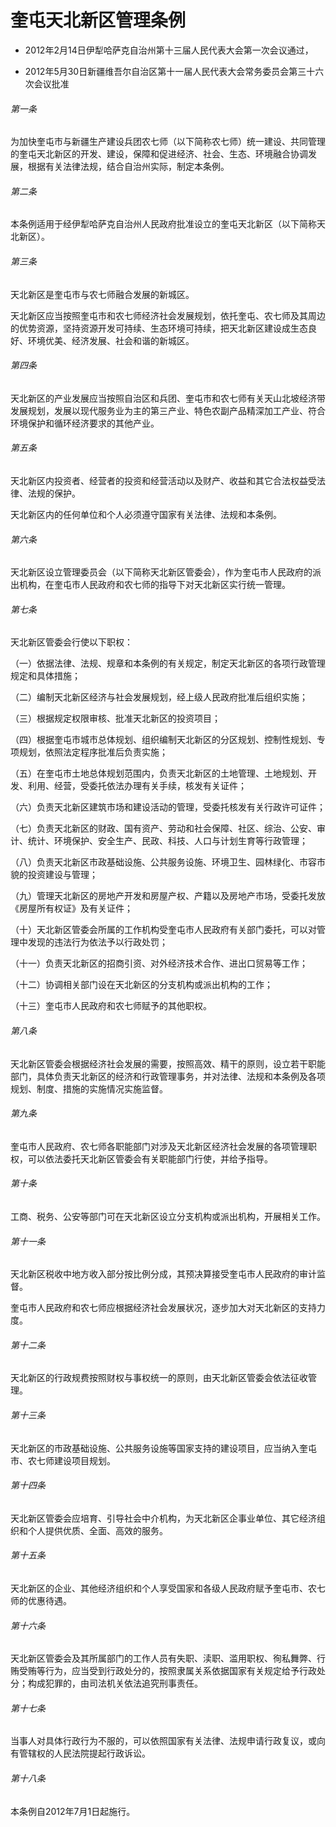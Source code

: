 # 奎屯天北新区管理条例

- 2012年2月14日伊犁哈萨克自治州第十三届人民代表大会第一次会议通过，

- 2012年5月30日新疆维吾尔自治区第十一届人民代表大会常务委员会第三十六次会议批准

<!-- INFO END -->

###### 第一条

为加快奎屯市与新疆生产建设兵团农七师（以下简称农七师）统一建设、共同管理的奎屯天北新区的开发、建设，保障和促进经济、社会、生态、环境融合协调发展，根据有关法律法规，结合自治州实际，制定本条例。

###### 第二条

本条例适用于经伊犁哈萨克自治州人民政府批准设立的奎屯天北新区（以下简称天北新区）。

###### 第三条

天北新区是奎屯市与农七师融合发展的新城区。

天北新区应当按照奎屯市和农七师经济社会发展规划，依托奎屯、农七师及其周边的优势资源，坚持资源开发可持续、生态环境可持续，把天北新区建设成生态良好、环境优美、经济发展、社会和谐的新城区。

###### 第四条

天北新区的产业发展应当按照自治区和兵团、奎屯市和农七师有关天山北坡经济带发展规划，发展以现代服务业为主的第三产业、特色农副产品精深加工产业、符合环境保护和循环经济要求的其他产业。

###### 第五条

天北新区内投资者、经营者的投资和经营活动以及财产、收益和其它合法权益受法律、法规的保护。

天北新区内的任何单位和个人必须遵守国家有关法律、法规和本条例。

###### 第六条

天北新区设立管理委员会（以下简称天北新区管委会），作为奎屯市人民政府的派出机构，在奎屯市人民政府和农七师的指导下对天北新区实行统一管理。

###### 第七条

天北新区管委会行使以下职权：

（一）依据法律、法规、规章和本条例的有关规定，制定天北新区的各项行政管理规定和具体措施；

（二）编制天北新区经济与社会发展规划，经上级人民政府批准后组织实施；

（三）根据规定权限审核、批准天北新区的投资项目；

（四）根据奎屯市城市总体规划、组织编制天北新区的分区规划、控制性规划、专项规划，依照法定程序批准后负责实施；

（五）在奎屯市土地总体规划范围内，负责天北新区的土地管理、土地规划、开发、利用、经营，受委托依法办理有关手续，核发有关证件；

（六）负责天北新区建筑市场和建设活动的管理，受委托核发有关行政许可证件；

（七）负责天北新区的财政、国有资产、劳动和社会保障、社区、综治、公安、审计、统计、环境保护、安全生产、民政、科技、人口与计划生育等行政管理；

（八）负责天北新区市政基础设施、公共服务设施、环境卫生、园林绿化、市容市貌的投资建设与管理；

（九）管理天北新区的房地产开发和房屋产权、产籍以及房地产市场，受委托发放《房屋所有权证》及有关证件；

（十）天北新区管委会所属的工作机构受奎屯市人民政府有关部门委托，可以对管理中发现的违法行为依法予以行政处罚；

（十一）负责天北新区的招商引资、对外经济技术合作、进出口贸易等工作；

（十二）协调相关部门设在天北新区的分支机构或派出机构的工作；

（十三）奎屯市人民政府和农七师赋予的其他职权。

###### 第八条

天北新区管委会根据经济社会发展的需要，按照高效、精干的原则，设立若干职能部门，具体负责天北新区的经济和行政管理事务，并对法律、法规和本条例及各项规划、制度、措施的实施情况实施监督。

###### 第九条

奎屯市人民政府、农七师各职能部门对涉及天北新区经济社会发展的各项管理职权，可以依法委托天北新区管委会有关职能部门行使，并给予指导。

###### 第十条

工商、税务、公安等部门可在天北新区设立分支机构或派出机构，开展相关工作。

###### 第十一条

天北新区税收中地方收入部分按比例分成，其预决算接受奎屯市人民政府的审计监督。

奎屯市人民政府和农七师应根据经济社会发展状况，逐步加大对天北新区的支持力度。

###### 第十二条

天北新区的行政规费按照财权与事权统一的原则，由天北新区管委会依法征收管理。

###### 第十三条

天北新区的市政基础设施、公共服务设施等国家支持的建设项目，应当纳入奎屯市、农七师建设项目规划。

###### 第十四条

天北新区管委会应培育、引导社会中介机构，为天北新区企事业单位、其它经济组织和个人提供优质、全面、高效的服务。

###### 第十五条

天北新区的企业、其他经济组织和个人享受国家和各级人民政府赋予奎屯市、农七师的优惠待遇。

###### 第十六条

天北新区管委会及其所属部门的工作人员有失职、渎职、滥用职权、徇私舞弊、行贿受贿等行为，应当受到行政处分的，按照隶属关系依据国家有关规定给予行政处分；构成犯罪的，由司法机关依法追究刑事责任。

###### 第十七条

当事人对具体行政行为不服的，可以依照国家有关法律、法规申请行政复议，或向有管辖权的人民法院提起行政诉讼。

###### 第十八条

本条例自2012年7月1日起施行。

